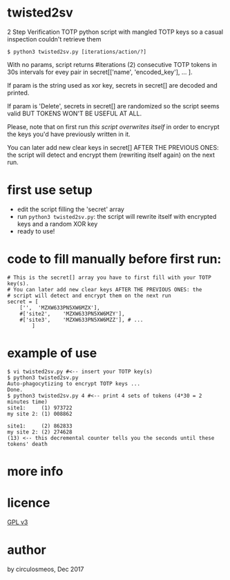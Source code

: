 # twisted2sv 

2 Step Verification TOTP python script with mangled TOTP keys
so a casual inspection couldn't retrieve them
 
    $ python3 twisted2sv.py [iterations/action/?]

With no params, script returns #iterations (2) consecutive TOTP tokens in 30s intervals for evey pair in secret[['name', 'encoded_key'], ... ].

If param is the string used as xor key, secrets in secret[] are decoded and printed.
    
If param is 'Delete', secrets in secret[] are randomized so the script seems valid BUT TOKENS WON'T BE USEFUL AT ALL.
    
Please, note that on first run *this script overwrites itself* in order to encrypt the keys you'd have previously written in it.

You can later add new clear keys in secret[] AFTER THE PREVIOUS ONES: the script will detect and encrypt them (rewriting itself again) on the next run.

# first use setup

* edit the script filling the 'secret' array
* run `python3 twisted2sv.py`: the script will rewrite itself with encrypted keys and a random XOR key
* ready to use!

# code to fill manually before first run:
    # This is the secret[] array you have to first fill with your TOTP key(s).
    # You can later add new clear keys AFTER THE PREVIOUS ONES: the
    # script will detect and encrypt them on the next run
    secret = [
        ['',  'MZXW633PN5XW6MZX'], 
        #['site2',    'MZXW633PN5XW6MZY'],
        #['site3',    'MZXW633PN5XW6MZZ'], # ...
            ]

# example of use

    $ vi twisted2sv.py #<-- insert your TOTP key(s)
    $ python3 twisted2sv.py
    Auto-phagocytizing to encrypt TOTP keys ...
    Done.
    $ python3 twisted2sv.py 4 #<-- print 4 sets of tokens (4*30 = 2 minutes time) 
    site1:     (1) 973722 
    my site 2: (1) 008862 

    site1:     (2) 862833 
    my site 2: (2) 274628 
    (13) <-- this decremental counter tells you the seconds until these tokens' death

# more info

[](https://circulosmeos.wordpress.com/2017/12/16/twisted-2-step-verification-totp-script/)

# licence
[GPL v3](https://www.gnu.org/licenses/gpl-3.0.en.html)

# author
by circulosmeos, Dec 2017